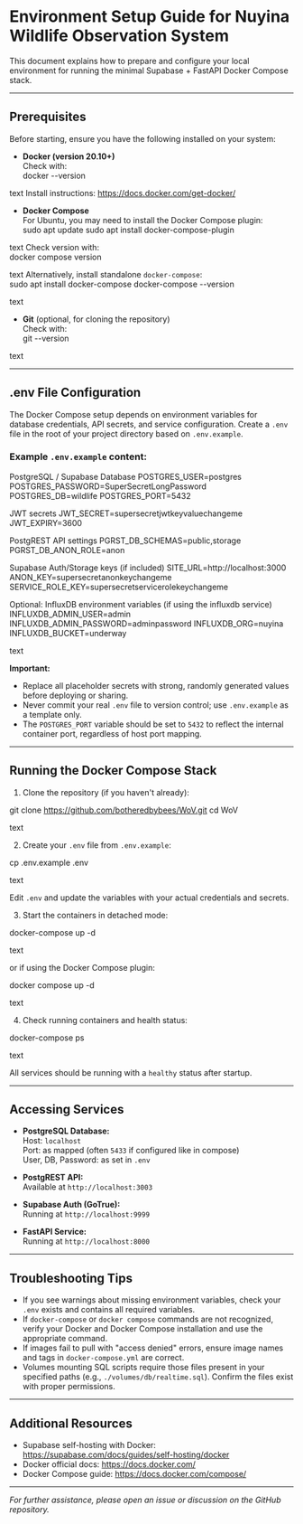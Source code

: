 # Environment Setup Guide for Nuyina Wildlife Observation System

This document explains how to prepare and configure your local environment for running the minimal Supabase + FastAPI Docker Compose stack.

---

## Prerequisites

Before starting, ensure you have the following installed on your system:

- **Docker (version 20.10+)**  
  Check with:  
docker --version

text
Install instructions: https://docs.docker.com/get-docker/

- **Docker Compose**  
For Ubuntu, you may need to install the Docker Compose plugin:  
sudo apt update
sudo apt install docker-compose-plugin

text
Check version with:  
docker compose version

text
Alternatively, install standalone `docker-compose`:  
sudo apt install docker-compose
docker-compose --version

text

- **Git** (optional, for cloning the repository)  
Check with:  
git --version

text

---

## .env File Configuration

The Docker Compose setup depends on environment variables for database credentials, API secrets, and service configuration. Create a `.env` file in the root of your project directory based on `.env.example`.

### Example `.env.example` content:

PostgreSQL / Supabase Database
POSTGRES_USER=postgres
POSTGRES_PASSWORD=SuperSecretLongPassword
POSTGRES_DB=wildlife
POSTGRES_PORT=5432

JWT secrets
JWT_SECRET=supersecretjwtkeyvaluechangeme
JWT_EXPIRY=3600

PostgREST API settings
PGRST_DB_SCHEMAS=public,storage
PGRST_DB_ANON_ROLE=anon

Supabase Auth/Storage keys (if included)
SITE_URL=http://localhost:3000
ANON_KEY=supersecretanonkeychangeme
SERVICE_ROLE_KEY=supersecretservicerolekeychangeme

Optional: InfluxDB environment variables (if using the influxdb service)
INFLUXDB_ADMIN_USER=admin
INFLUXDB_ADMIN_PASSWORD=adminpassword
INFLUXDB_ORG=nuyina
INFLUXDB_BUCKET=underway

text

**Important:**  
- Replace all placeholder secrets with strong, randomly generated values before deploying or sharing.  
- Never commit your real `.env` file to version control; use `.env.example` as a template only.  
- The `POSTGRES_PORT` variable should be set to `5432` to reflect the internal container port, regardless of host port mapping.

---

## Running the Docker Compose Stack

1. Clone the repository (if you haven't already):

git clone https://github.com/botheredbybees/WoV.git
cd WoV

text

2. Create your `.env` file from `.env.example`:

cp .env.example .env

text

Edit `.env` and update the variables with your actual credentials and secrets.

3. Start the containers in detached mode:

docker-compose up -d

text

or if using the Docker Compose plugin:

docker compose up -d

text

4. Check running containers and health status:

docker-compose ps

text

All services should be running with a `healthy` status after startup.

---

## Accessing Services

- **PostgreSQL Database:**  
Host: `localhost`  
Port: as mapped (often `5433` if configured like in compose)  
User, DB, Password: as set in `.env`

- **PostgREST API:**  
Available at `http://localhost:3003`

- **Supabase Auth (GoTrue):**  
Running at `http://localhost:9999`

- **FastAPI Service:**  
Running at `http://localhost:8000`

---

## Troubleshooting Tips

- If you see warnings about missing environment variables, check your `.env` exists and contains all required variables.
- If `docker-compose` or `docker compose` commands are not recognized, verify your Docker and Docker Compose installation and use the appropriate command.
- If images fail to pull with "access denied" errors, ensure image names and tags in `docker-compose.yml` are correct.
- Volumes mounting SQL scripts require those files present in your specified paths (e.g., `./volumes/db/realtime.sql`). Confirm the files exist with proper permissions.

---

## Additional Resources

- Supabase self-hosting with Docker: https://supabase.com/docs/guides/self-hosting/docker  
- Docker official docs: https://docs.docker.com/  
- Docker Compose guide: https://docs.docker.com/compose/  

---

*For further assistance, please open an issue or discussion on the GitHub repository.*